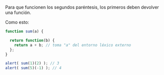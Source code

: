 Para que funcionen los segundos paréntesis, los primeros deben devolver una función.

Como esto:

```js run
function sum(a) {

  return function(b) {
    return a + b; // toma "a" del entorno léxico externo
  };
}

alert( sum(1)(2) ); // 3
alert( sum(5)(-1) ); // 4
```

